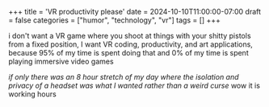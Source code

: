 +++
title = 'VR productivity please'
date = 2024-10-10T11:00:00-07:00
draft = false
categories = ["humor", "technology", "vr"]
tags = []
+++

i don't want a VR game where you shoot at things with your shitty pistols from a fixed position, I want VR coding, productivity, and art applications, because 95% of my time is spent doing that and 0% of my time is spent playing immersive video games

_if only there was an 8 hour stretch of my day where the isolation and privacy of a headset was what I wanted rather than a weird curse_ wow it is working hours